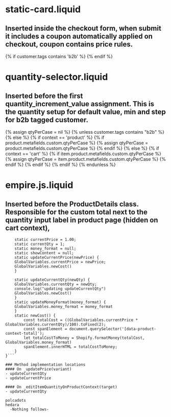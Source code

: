 
# static-card.liquid
## Inserted inside the checkout form, when submit it includes a coupon automatically applied on checkout, coupon contains price rules.
{% if customer.tags contains 'b2b' %}
  <input type="hidden" name="discount" value="b2b">
{% endif %}

# quantity-selector.liquid
## Inserted before the first quantity_increment_value assignment. This is the quantity setup for default value, min and step for b2b tagged customer.

{% assign qtyPerCase = nil %}
{% unless  customer.tags contains "b2b" %}
     <script>
          console.log("is not b2b ")
      </script>
    {% else %}
      {% if context == 'product' %}
          {% if product.metafields.custom.qtyPerCase %}
            {% assign  qtyPerCase = product.metafields.custom.qtyPerCase %}
          {% endif %}
      {% else %}
         {% if context == 'cart' %}
          {% if item.product.metafields.custom.qtyPerCase %}
            {% assign  qtyPerCase = item.product.metafields.custom.qtyPerCase %}
          {% endif %}
         {% endif %}
    {% endif %}
{% endunless %}

# empire.js.liquid
## Inserted before the ProductDetails class. Responsible for the custom total next to the quantity input label in product page (hidden on cart context), 

```class GlobalVariables {
    static currentPrice = 1.00;
    static currentQty = 1;
    static money_format = null;
    static showContent = null;
    static updateCurrentPrice(newPrice) {
    GlobalVariables.currentPrice = newPrice;
    GlobalVariables.newCost()
    }

    static updateCurrentQty(newQty) {
    GlobalVariables.currentQty = newQty;
    console.log("updating updateCurrentQty")
    GlobalVariables.newCost()
    }
    static updateMoneyFormat(money_format) {
    GlobalVariables.money_format = money_format
    }
    static newCost() {
        const totalCost = ((GlobalVariables.currentPrice * GlobalVariables.currentQty)/100).toFixed(2);  
        const spanElement = document.querySelector('[data-product-context-total]');
        let totalCostToMoney = Shopify.formatMoney(totalCost, GlobalVariables.money_format)
        spanElement.innerHTML = totalCostToMoney;
    }
}```

### Method implementation locations
#### On _updatePrice(variant) 
- updateCurrentQty
- updateCurrentPrice

#### On _editItemQuantityOnProductContext(target)
- updateCurrentQty

polcadots
hedara
  -Nothing follows-